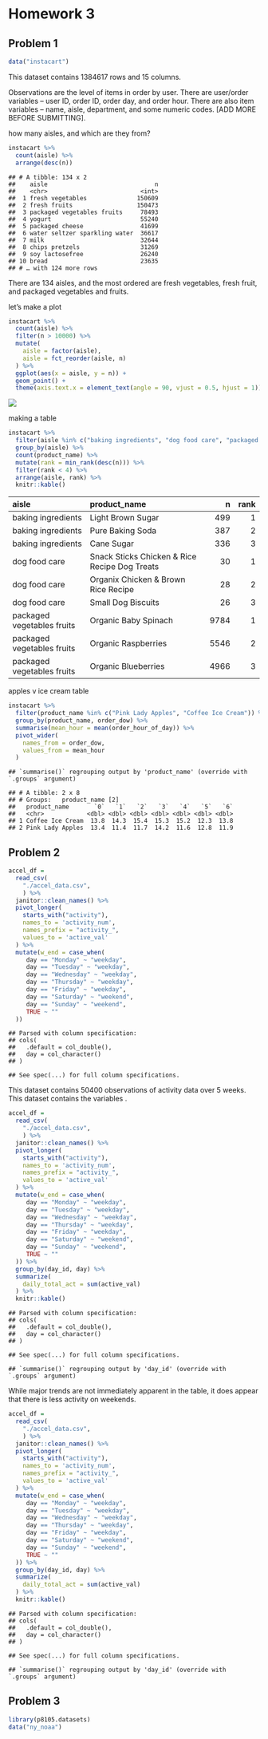Homework 3
================

## Problem 1

``` r
data("instacart")
```

This dataset contains 1384617 rows and 15 columns.

Observations are the level of items in order by user. There are
user/order variables – user ID, order ID, order day, and order hour.
There are also item variables – name, aisle, department, and some
numeric codes. \[ADD MORE BEFORE SUBMITTING\].

how many aisles, and which are they from?

``` r
instacart %>% 
  count(aisle) %>% 
  arrange(desc(n))
```

    ## # A tibble: 134 x 2
    ##    aisle                              n
    ##    <chr>                          <int>
    ##  1 fresh vegetables              150609
    ##  2 fresh fruits                  150473
    ##  3 packaged vegetables fruits     78493
    ##  4 yogurt                         55240
    ##  5 packaged cheese                41699
    ##  6 water seltzer sparkling water  36617
    ##  7 milk                           32644
    ##  8 chips pretzels                 31269
    ##  9 soy lactosefree                26240
    ## 10 bread                          23635
    ## # … with 124 more rows

There are 134 aisles, and the most ordered are fresh vegetables, fresh
fruit, and packaged vegetables and fruits.

let’s make a plot

``` r
instacart %>% 
  count(aisle) %>% 
  filter(n > 10000) %>% 
  mutate(
    aisle = factor(aisle),
    aisle = fct_reorder(aisle, n)
  ) %>% 
  ggplot(aes(x = aisle, y = n)) +
  geom_point() +
  theme(axis.text.x = element_text(angle = 90, vjust = 0.5, hjust = 1))
```

![](p8105_hw3_ar4041_files/figure-gfm/plot1-1.png)<!-- -->

making a table

``` r
instacart %>% 
  filter(aisle %in% c("baking ingredients", "dog food care", "packaged vegetables fruits")) %>% 
  group_by(aisle) %>% 
  count(product_name) %>% 
  mutate(rank = min_rank(desc(n))) %>% 
  filter(rank < 4) %>% 
  arrange(aisle, rank) %>% 
  knitr::kable()
```

| aisle                      | product\_name                                 |    n | rank |
| :------------------------- | :-------------------------------------------- | ---: | ---: |
| baking ingredients         | Light Brown Sugar                             |  499 |    1 |
| baking ingredients         | Pure Baking Soda                              |  387 |    2 |
| baking ingredients         | Cane Sugar                                    |  336 |    3 |
| dog food care              | Snack Sticks Chicken & Rice Recipe Dog Treats |   30 |    1 |
| dog food care              | Organix Chicken & Brown Rice Recipe           |   28 |    2 |
| dog food care              | Small Dog Biscuits                            |   26 |    3 |
| packaged vegetables fruits | Organic Baby Spinach                          | 9784 |    1 |
| packaged vegetables fruits | Organic Raspberries                           | 5546 |    2 |
| packaged vegetables fruits | Organic Blueberries                           | 4966 |    3 |

apples v ice cream table

``` r
instacart %>% 
  filter(product_name %in% c("Pink Lady Apples", "Coffee Ice Cream")) %>% 
  group_by(product_name, order_dow) %>% 
  summarise(mean_hour = mean(order_hour_of_day)) %>% 
  pivot_wider(
    names_from = order_dow,
    values_from = mean_hour
  )
```

    ## `summarise()` regrouping output by 'product_name' (override with `.groups` argument)

    ## # A tibble: 2 x 8
    ## # Groups:   product_name [2]
    ##   product_name       `0`   `1`   `2`   `3`   `4`   `5`   `6`
    ##   <chr>            <dbl> <dbl> <dbl> <dbl> <dbl> <dbl> <dbl>
    ## 1 Coffee Ice Cream  13.8  14.3  15.4  15.3  15.2  12.3  13.8
    ## 2 Pink Lady Apples  13.4  11.4  11.7  14.2  11.6  12.8  11.9

## Problem 2

``` r
accel_df = 
  read_csv(
    "./accel_data.csv",
    ) %>% 
  janitor::clean_names() %>% 
  pivot_longer(
    starts_with("activity"),
    names_to = 'activity_num',
    names_prefix = "activity_",
    values_to = 'active_val'
  ) %>% 
  mutate(w_end = case_when(
     day == "Monday" ~ "weekday",
     day == "Tuesday" ~ "weekday",
     day == "Wednesday" ~ "weekday",
     day == "Thursday" ~ "weekday",
     day == "Friday" ~ "weekday",
     day == "Saturday" ~ "weekend",
     day == "Sunday" ~ "weekend",
     TRUE ~ ""
  ))
```

    ## Parsed with column specification:
    ## cols(
    ##   .default = col_double(),
    ##   day = col_character()
    ## )

    ## See spec(...) for full column specifications.

This dataset contains 50400 observations of activity data over 5 weeks.
This dataset contains the variables .

``` r
accel_df = 
  read_csv(
    "./accel_data.csv",
    ) %>% 
  janitor::clean_names() %>% 
  pivot_longer(
    starts_with("activity"),
    names_to = 'activity_num',
    names_prefix = "activity_",
    values_to = 'active_val'
  ) %>% 
  mutate(w_end = case_when(
     day == "Monday" ~ "weekday",
     day == "Tuesday" ~ "weekday",
     day == "Wednesday" ~ "weekday",
     day == "Thursday" ~ "weekday",
     day == "Friday" ~ "weekday",
     day == "Saturday" ~ "weekend",
     day == "Sunday" ~ "weekend",
     TRUE ~ ""
  )) %>% 
  group_by(day_id, day) %>% 
  summarize(
    daily_total_act = sum(active_val)
  ) %>% 
  knitr::kable()
```

    ## Parsed with column specification:
    ## cols(
    ##   .default = col_double(),
    ##   day = col_character()
    ## )

    ## See spec(...) for full column specifications.

    ## `summarise()` regrouping output by 'day_id' (override with `.groups` argument)

While major trends are not immediately apparent in the table, it does
appear that there is less activity on weekends.

``` r
accel_df = 
  read_csv(
    "./accel_data.csv",
    ) %>% 
  janitor::clean_names() %>% 
  pivot_longer(
    starts_with("activity"),
    names_to = 'activity_num',
    names_prefix = "activity_",
    values_to = 'active_val'
  ) %>% 
  mutate(w_end = case_when(
     day == "Monday" ~ "weekday",
     day == "Tuesday" ~ "weekday",
     day == "Wednesday" ~ "weekday",
     day == "Thursday" ~ "weekday",
     day == "Friday" ~ "weekday",
     day == "Saturday" ~ "weekend",
     day == "Sunday" ~ "weekend",
     TRUE ~ ""
  )) %>% 
  group_by(day_id, day) %>% 
  summarize(
    daily_total_act = sum(active_val)
  ) %>% 
  knitr::kable()
```

    ## Parsed with column specification:
    ## cols(
    ##   .default = col_double(),
    ##   day = col_character()
    ## )

    ## See spec(...) for full column specifications.

    ## `summarise()` regrouping output by 'day_id' (override with `.groups` argument)

## Problem 3

``` r
library(p8105.datasets)
data("ny_noaa")
```
